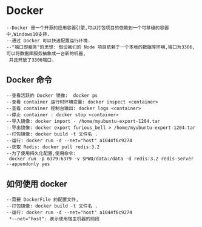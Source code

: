 # Docker
	--Docker 是一个开源的应用容器引擎,可以打包项目的依赖到一个可移植的容器中,Windows10支持.
	--通过 Docker 可以快速配置运行环境.
	--"端口即服务"的思想: 假设我们的 Node 项目依赖于一个本地的数据库环境,端口为3306,可以将数据库服务抽象成一台新的机器,
	 并且开放了3306端口.

## Docker 命令
	--查看活跃的 Docker 镜像:  docker ps
	--查看 container 运行时环境变量: docker inspect <container>
	--查看 container 控制台输出: docker logs <container>
	--停止 container : docker stop <container>
	--导入镜像: docker import - /home/myubuntu-export-1204.tar
	--导出镜像: docker export furious_bell > /home/myubuntu-export-1204.tar
	--打包镜像: docker build -t 文件名 .
	--运行: docker run -d --net="host" a1044f6c9274
	--获取 Redis: docker pull redis:3.2
	--为了使用持久化配置,使用命令:
	 docker run -p 6379:6379 -v $PWD/data:/data -d redis:3.2 redis-server --appendonly yes

## 如何使用 docker
	--需要 DockerFile 的配置文件,
	--打包镜像: docker build -t 文件名 .
	--运行: docker run -d --net="host" a1044f6c9274
	 *--net="host": 表示使用宿主机器的网段
	 